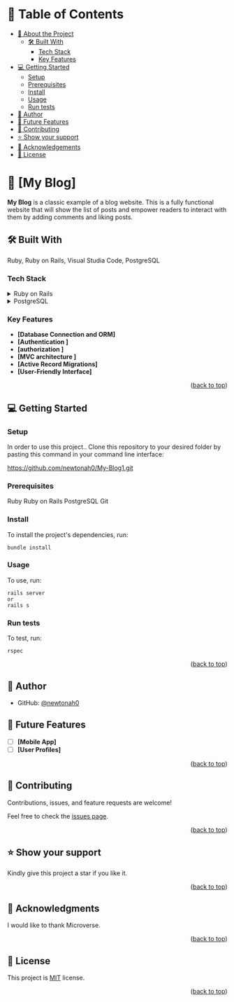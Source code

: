 <a name="readme-top"></a>

# 📗 Table of Contents

- [📖 About the Project](#about-project)
  - [🛠 Built With](#built-with)
    - [Tech Stack](#tech-stack)
    - [Key Features](#key-features)
- [💻 Getting Started](#getting-started)
  - [Setup](#setup)
  - [Prerequisites](#prerequisites)
  - [Install](#install)
  - [Usage](#usage)
  - [Run tests](#run-tests)
- [👥 Author](#author)
- [🔭 Future Features](#future-features)
- [🤝 Contributing](#contributing)
- [⭐️ Show your support](#support)
- [🙏 Acknowledgements](#acknowledgements)
- [📝 License](#license)

# 📖 [My Blog] <a name="about-project"></a>

**My Blog** is a classic example of a blog website. This is a fully functional website that will show the list of posts and empower readers to interact with them by adding comments and liking posts.

## 🛠 Built With <a name="built-with"></a>

Ruby, Ruby on Rails, Visual Studia Code, PostgreSQL

### Tech Stack <a name="tech-stack"></a>

<details>
  <summary>Ruby on Rails</summary>
</details>

<details>
  <summary>PostgreSQL</summary>
</details>

### Key Features <a name="key-features"></a>

- **[Database Connection and ORM]**
- **[Authentication ]**
- **[authorization ]**
- **[MVC architecture ]**
- **[Active Record Migrations]**
- **[User-Friendly Interface]**

<p align="right">(<a href="#readme-top">back to top</a>)</p>

## 💻 Getting Started <a name="getting-started"></a>

### Setup <a name="setup"></a>

In order to use this project.. Clone this repository to your desired folder by pasting this command in your command line interface:

https://github.com/newtonah0/My-Blog1.git

### Prerequisites <a name="prerequisites"></a>

Ruby
Ruby on Rails
PostgreSQL
Git

### Install <a name="install"></a>

To install the project's dependencies, run:

```
bundle install
```

### Usage <a name="usage"></a>

To use, run:

```
rails server
or
rails s
```

### Run tests <a name="run tests"></a>

To test, run:

```
rspec
```

<p align="right">(<a href="#readme-top">back to top</a>)</p>

## 👥 Author <a name="author"></a>

- GitHub: [@newtonah0](https://github.com/newtonah0)

## 🔭 Future Features <a name="future-features"></a>

- [ ] **[Mobile App]**
- [ ] **[User Profiles]**

<p align="right">(<a href="#readme-top">back to top</a>)</p>

## 🤝 Contributing <a name="contributing"></a>

Contributions, issues, and feature requests are welcome!

Feel free to check the [issues page](https://github.com/newtonah0/My_Blog1/issues).

<p align="right">(<a href="#readme-top">back to top</a>)</p>

## ⭐️ Show your support <a name="support"></a>

Kindly give this project a star if you like it.

<p align="right">(<a href="#readme-top">back to top</a>)</p>

## 🙏 Acknowledgments <a name="acknowledgements"></a>

I would like to thank Microverse.

<p align="right">(<a href="#readme-top">back to top</a>)</p>

## 📝 License <a name="license"></a>

This project is [MIT](/LICENSE) license.

<p align="right">(<a href="#readme-top">back to top</a>)</p>